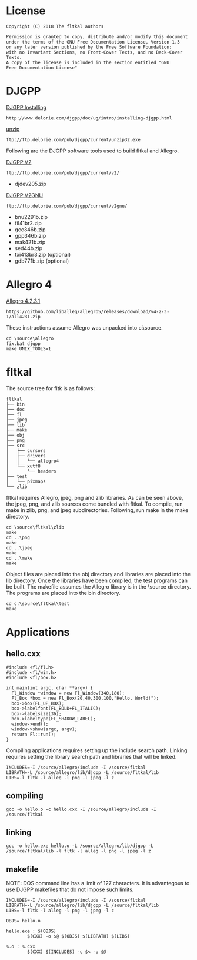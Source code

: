 # License

    Copyright (C) 2018 The fltkal authors

    Permission is granted to copy, distribute and/or modify this document
    under the terms of the GNU Free Documentation License, Version 1.3
    or any later version published by the Free Software Foundation;
    with no Invariant Sections, no Front-Cover Texts, and no Back-Cover Texts.
    A copy of the license is included in the section entitled "GNU
    Free Documentation License"

# DJGPP

[DJGPP Installing](http://www.delorie.com/djgpp/doc/ug/intro/installing-djgpp.html)

```
http://www.delorie.com/djgpp/doc/ug/intro/installing-djgpp.html
```

[unzip](ftp://ftp.delorie.com/pub/djgpp/current/unzip32.exe) 

```
ftp://ftp.delorie.com/pub/djgpp/current/unzip32.exe
```

Following are the DJGPP software tools used to build fltkal and Allegro.

[DJGPP V2](ftp://ftp.delorie.com/pub/djgpp/current/v2/)

```
ftp://ftp.delorie.com/pub/djgpp/current/v2/
```

* djdev205.zip

[DJGPP V2GNU](ftp://ftp.delorie.com/pub/djgpp/current/v2gnu/) 

```
ftp://ftp.delorie.com/pub/djgpp/current/v2gnu/
```

* bnu2291b.zip
* fil41br2.zip
* gcc346b.zip
* gpp346b.zip
* mak421b.zip
* sed44b.zip
* txi413br3.zip (optional)
* gdb771b.zip (optional)

# Allegro 4

[Allegro 4.2.3.1](https://github.com/liballeg/allegro5/releases/download/v4-2-3-1/all4231.zip) 

```
https://github.com/liballeg/allegro5/releases/download/v4-2-3-1/all4231.zip
```

These instructions assume Allegro was unpacked into c:\source.

```
cd \source\allegro
fix.bat djgpp
make UNIX_TOOLS=1
```

# fltkal

The source tree for fltk is as follows:

```
fltkal
├── bin
├── doc
├── fl
├── jpeg
├── lib
├── make
├── obj
├── png
├── src
│   ├── cursors
│   ├── drivers
│   │   └── allegro4
│   └── xutf8
│       └── headers
├── test
│   └── pixmaps
└── zlib
```

fltkal requires Allegro, jpeg, png and zlib libraries.  As can be seen
above, the jpeg, png, and zlib sources come bundled with fltkal. To
compile, run make in zlib, png, and jpeg subdirectories. Following,
run make in the make directory.

```
cd \source\fltkal\zlib
make
cd ..\png
make
cd ..\jpeg
make
cd ..\make
make
```

Object files are placed into the obj directory and libraries are placed
into the lib directory.  Once the libraries have been compiled, the test
programs can be built. The makefile assumes the Allegro library is in
the \source directory.  The programs are placed into the bin directory.

```
cd c:\source\fltkal\test
make
```

# Applications

## hello.cxx

```
#include <fl/fl.h>
#include <fl/win.h>
#include <fl/box.h>

int main(int argc, char **argv) {
  Fl_Window *window = new Fl_Window(340,180);
  Fl_Box *box = new Fl_Box(20,40,300,100,"Hello, World!");
  box->box(FL_UP_BOX);
  box->labelfont(FL_BOLD+FL_ITALIC);
  box->labelsize(36);
  box->labeltype(FL_SHADOW_LABEL);
  window->end();
  window->show(argc, argv);
  return Fl::run();
}
```

Compiling applications requires setting up the include search
path. Linking requires setting the library search path and libraries
that will be linked.

```
INCLUDES=-I /source/allegro/include -I /source/fltkal
LIBPATH=-L /source/allegro/lib/djgpp -L /source/fltkal/lib
LIBS=-l fltk -l alleg -l png -l jpeg -l z
```

## compiling

```
gcc -o hello.o -c hello.cxx -I /source/allegro/include -I /source/fltkal
```

## linking

```
gcc -o hello.exe hello.o -L /source/allegro/lib/djgpp -L /source/fltkal/lib -l fltk -l alleg -l png -l jpeg -l z
```

## makefile

NOTE: DOS command line has a limit of 127 characters. It is advantegous
to use DJGPP makefiles that do not impose such limits.

```
INCLUDES=-I /source/allegro/include -I /source/fltkal
LIBPATH=-L /source/allegro/lib/djgpp -L /source/fltkal/lib
LIBS=-l fltk -l alleg -l png -l jpeg -l z

OBJS= hello.o

hello.exe : $(OBJS)
        $(CXX) -o $@ $(OBJS) $(LIBPATH) $(LIBS)

%.o : %.cxx
        $(CXX) $(INCLUDES) -c $< -o $@ 

```


